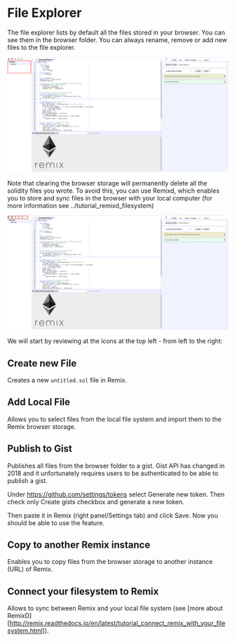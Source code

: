 File Explorer
=============

The file explorer lists by default all the files stored in your browser.
You can see them in the browser folder. You can always rename, remove or
add new files to the file explorer.

![image](images/remix_file_explorer_browser.png)

Note that clearing the browser storage will permanently delete all the
solidity files you wrote. To avoid this, you can use Remixd, which
enables you to store and sync files in the browser with your local
computer (for more information see ../tutorial\_remixd\_filesystem)

![image](images/remix_file_explorer_menu.png)

We will start by reviewing at the icons at the top left - from left to
the right:

Create new File
---------------

Creates a new `untitled.sol` file in Remix.

Add Local File
--------------

Allows you to select files from the local file system and import them to
the Remix browser storage.

Publish to Gist
---------------

Publishes all files from the browser folder to a gist.
Gist API has changed in 2018 and it unfortunately requires users to be authenticated to be able to publish a gist.

Under https://github.com/settings/tokens select Generate new token.
Then check only Create gists checkbox and generate a new token.

Then paste it in Remix (right panel/Settings tab) and click Save. Now you should be able to use the feature.

Copy to another Remix instance
------------------------

Enables you to copy files from the browser storage to another instance
(URL) of Remix.

Connect your filesystem to Remix
--------------------

Allows to sync between Remix and your local file system (see
[more about RemixD][http://remix.readthedocs.io/en/latest/tutorial_connect_remix_with_your_filesystem.html]).
